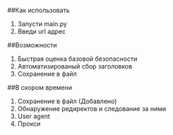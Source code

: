 ##Как использовать

1. Запусти main.py
2. Введи url адрес

##Возможности

1. Быстрая оценка базовой безопасности
2. Автоматизированый сбор заголовков
3. Сохранение в файл

##В скором времени

1. Сохранение в файл (Добавлено)
2. Обнаружение редиректов и следование за ними
3. User agent
4. Прокси
